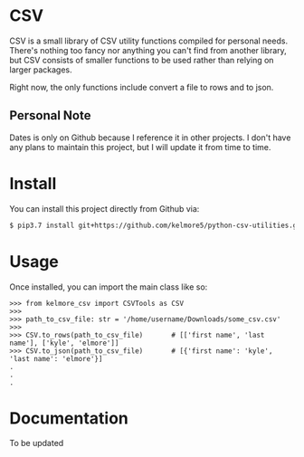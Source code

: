 # CSV

CSV is a small library of CSV utility functions compiled for personal needs. There's 
nothing too fancy nor anything you can't find from another library, but CSV consists of
smaller functions to be used rather than relying on larger packages.

Right now, the only functions include convert a file to rows and to json.

## Personal Note

Dates is only on Github because I reference it in other projects. I don't have any plans 
to maintain this project, but I will update it from time to time. 

# Install

You can install this project directly from Github via:

```bash
$ pip3.7 install git+https://github.com/kelmore5/python-csv-utilities.git
```

# Usage

Once installed, you can import the main class like so:

    >>> from kelmore_csv import CSVTools as CSV
    >>>
    >>> path_to_csv_file: str = '/home/username/Downloads/some_csv.csv'
    >>>
    >>> CSV.to_rows(path_to_csv_file)       # [['first name', 'last name'], ['kyle', 'elmore']]
    >>> CSV.to_json(path_to_csv_file)       # [{'first name': 'kyle', 'last name': 'elmore'}]
    .
    .
    .

# Documentation

To be updated
